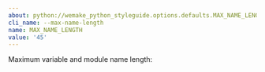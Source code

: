 ```yaml
---
about: python://wemake_python_styleguide.options.defaults.MAX_NAME_LENGTH
cli_name: --max-name-length
name: MAX_NAME_LENGTH
value: '45'
---
```


Maximum variable and module name length: